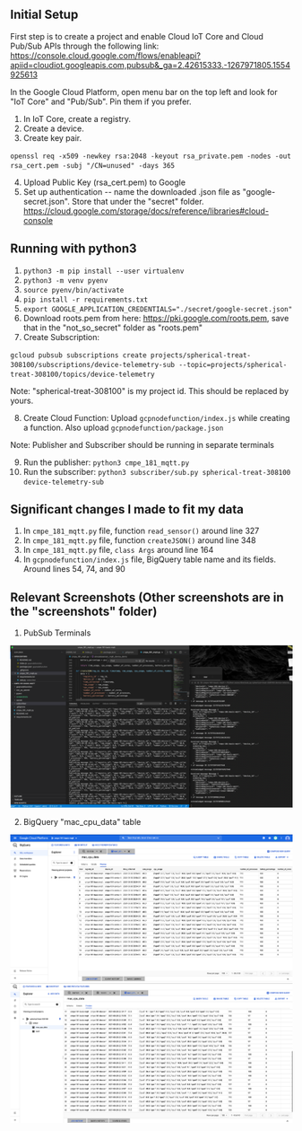 ## Initial Setup
First step is to create a project and enable Cloud IoT Core and Cloud Pub/Sub APIs through the following link: 
https://console.cloud.google.com/flows/enableapi?apiid=cloudiot.googleapis.com,pubsub&_ga=2.42615333.-1267971805.1554925613

In the Google Cloud Platform, open menu bar on the top left and look for "IoT Core" and "Pub/Sub". Pin them if you prefer.

1. In IoT Core, create a registry.
2. Create a device.
3. Create key pair.

`openssl req -x509 -newkey rsa:2048 -keyout rsa_private.pem -nodes -out rsa_cert.pem -subj "/CN=unused" -days 365`


4. Upload Public Key (rsa_cert.pem) to Google
5. Set up authentication -- name the downloaded .json file as "google-secret.json". Store that under the "secret" folder.
https://cloud.google.com/storage/docs/reference/libraries#cloud-console


## Running with python3

1. `python3 -m pip install --user virtualenv`
2. `python3 -m venv pyenv`
3. `source pyenv/bin/activate`
4. `pip install -r requirements.txt`
5. `export GOOGLE_APPLICATION_CREDENTIALS="./secret/google-secret.json"`
6. Download roots.pem from here: https://pki.google.com/roots.pem, save that in the "not_so_secret" folder as "roots.pem"
7. Create Subscription: 

`gcloud pubsub subscriptions create projects/spherical-treat-308100/subscriptions/device-telemetry-sub --topic=projects/spherical-treat-308100/topics/device-telemetry`

Note: "spherical-treat-308100" is my project id. This should be replaced by yours.

8. Create Cloud Function: Upload `gcpnodefunction/index.js` while creating a function. Also upload `gcpnodefunction/package.json`

Note: Publisher and Subscriber should be running in separate terminals

9. Run the publisher: `python3 cmpe_181_mqtt.py`
10. Run the subscriber: `python3 subscriber/sub.py spherical-treat-308100 device-telemetry-sub`

## Significant changes I made to fit my data
1. In `cmpe_181_mqtt.py` file, function `read_sensor()` around line 327
2. In `cmpe_181_mqtt.py` file, function `createJSON()` around line 348
3. In `cmpe_181_mqtt.py` file, `class Args` around line 164
4. In `gcpnodefunction/index.js` file, BigQuery table name and its fields. Around lines 54, 74, and 90


## Relevant Screenshots (Other screenshots are in the "screenshots" folder)
1. PubSub Terminals

![PubSub Terminals](./screenshots/PubSubFinish.png)

2. BigQuery "mac_cpu_data" table

![BigQuery Screenshot 1](./screenshots/BigQueryScreenshot1.png)
![BigQuery Screenshot 2](./screenshots/BigQueryScreenshot2.png)